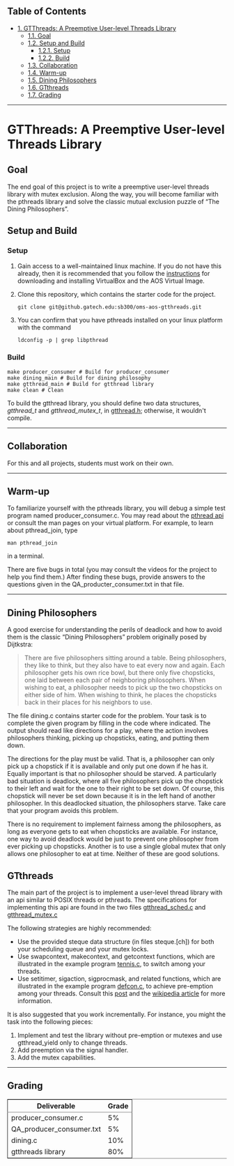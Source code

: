 <div id="table-of-contents">
<h2>Table of Contents</h2>
<div id="text-table-of-contents">
<ul>
<li><a href="#sec-1">1. GTThreads: A Preemptive User-level Threads Library</a>
<ul>
<li><a href="#sec-1-1">1.1. Goal</a></li>
<li><a href="#sec-1-2">1.2. Setup and Build</a>
<ul>
<li><a href="#sec-1-2-1">1.2.1. Setup</a></li>
<li><a href="#sec-1-2-2">1.2.2. Build</a></li>
</ul>
</li>
<li><a href="#sec-1-3">1.3. Collaboration</a></li>
<li><a href="#sec-1-4">1.4. Warm-up</a></li>
<li><a href="#sec-1-5">1.5. Dining Philosophers</a></li>
<li><a href="#sec-1-6">1.6. GTthreads</a></li>
<li><a href="#sec-1-7">1.7. Grading</a></li>
</ul>
</li>
</ul>
</div>
</div>

---

# GTThreads: A Preemptive User-level Threads Library<a id="sec-1" name="sec-1"></a>

## Goal<a id="sec-1-1" name="sec-1-1"></a>

The end goal of this project is to write a preemptive user-level threads library with mutex exclusion.  Along the way, you will become familiar with the pthreads library and solve the classic mutual exclusion puzzle of “The Dining Philosophers”.

## Setup and Build<a id="sec-1-2" name="sec-1-2"></a>

### Setup<a id="sec-1-2-1" name="sec-1-2-1"></a>

1.  Gain access to a well-maintained linux machine.  If you do not have this already, then it is recommended that you follow the [instructions](https://www.udacity.com/wiki/ud156-virtualbox) for downloading and installing VirtualBox and the AOS Virtual Image.

2.  Clone this repository, which contains the starter code for the project.
    
        git clone git@github.gatech.edu:sb300/oms-aos-gtthreads.git

3.  You can confirm that you have pthreads installed on your linux platform with the command
    
        ldconfig -p | grep libpthread

### Build<a id="sec-1-2-2" name="sec-1-2-2"></a>

    make producer_consumer # Build for producer_consumer
    make dining_main # Build for dining philosophy
    make gtthread_main # Build for gtthread library
    make clean # Clean

To build the gtthread library, you should define two data structures, *gtthread_t* and *gtthread_mutex_t*, in [gtthread.h](https://github.gatech.edu/sb300/oms-aos-gtthreads/blob/master/gtthread.h); otherwise, it wouldn't compile.

---

## Collaboration<a id="sec-1-3" name="sec-1-3"></a>

For this and all projects, students must work on their own.

---

## Warm-up<a id="sec-1-4" name="sec-1-4"></a>

To familiarize yourself with the pthreads library, you will debug a simple test program named producer_consumer.c.  You may read about the [pthread api](https://computing.llnl.gov/tutorials/pthreads/) or consult the man pages on your virtual platform.  For example, to learn about pthread_join, type

    man pthread_join

in a terminal.

There are five bugs in total (you may consult the videos for the project to help you find them.)
After finding these bugs, provide answers to the questions given in the QA_producter_consumer.txt in that file.

---

## Dining Philosophers<a id="sec-1-5" name="sec-1-5"></a>

A good exercise for understanding the perils of deadlock and how to avoid them is the classic “Dining Philosophers” problem originally posed by Dijtkstra:

> There are five philosophers sitting around a table.  Being philosophers, they like to think, but they also have to eat every now and again.  Each philosopher gets his own rice bowl, but there only five chopsticks, one laid between each pair of neighboring philosophers.  When wishing to eat, a philosopher needs to pick up the two chopsticks on either side of him.  When wishing to think, he places the chopsticks back in their places for his neighbors to use.

The file dining.c contains starter code for the problem.  Your task is to complete the given program by filling in the code where indicated.  The output should read like directions for a play, where the action involves philosophers thinking,  picking up chopsticks, eating, and putting them down.

The directions for the play must be valid.  That is, a philosopher can only pick up a chopstick if it is available and only put one down if he has it.  Equally important is that no philosopher should be starved.  A particularly bad situation is deadlock, where all five philosophers pick up the chopstick to their left and wait for the one to their right to be set down.  Of course, this chopstick will never be set down because it is in the left hand of another philosopher.  In this deadlocked situation, the philosophers starve.  Take care that your program avoids this problem.

There is no requirement to implement fairness among the philosophers, as long as everyone gets to eat when chopsticks are available.  For instance, one way to avoid deadlock would be just to prevent one philosopher from ever picking up chopsticks.  Another is to use a single global mutex that only allows one philosopher to eat at time.  Neither of these are good solutions.

## GTthreads<a id="sec-1-6" name="sec-1-6"></a>

The main part of the project is to implement a user-level thread library with an api similar to POSIX threads or pthreads.  The specifications for implementing this api are found in the two files 
[gtthread_sched.c](https://github.gatech.edu/sb300/oms-aos-gtthreads/blob/master/gtthread_sched.c) and [gtthread_mutex.c](https://github.gatech.edu/sb300/oms-aos-gtthreads/blob/master/gtthread_mutex.c)

The following strategies are highly recommended:

-   Use the provided steque data structure (in files steque.[ch]) for both your scheduling queue and your mutex locks.
-   Use swapcontext, makecontext, and getcontext functions, which are illustrated in the example program [tennis.c](https://github.gatech.edu/sb300/oms-aos-gtthreads/blob/master/tennis.c), to switch among your threads.
-   Use setitimer, sigaction, sigprocmask, and related functions, which are illustrated in the example program [defcon.c](https://github.gatech.edu/sb300/oms-aos-gtthreads/blob/master/defcon.c), to achieve pre-emption among your threads.  Consult this [post](http://www.linuxprogrammingblog.com/all-about-linux-signals?page=show) and the [wikipedia article](http://en.wikipedia.org/wiki/Unix_signal) for more information.

It is also suggested that you work incrementally.  For instance, you might the task into the following pieces:

1.  Implement and test the library without pre-emption or mutexes and use gtthread_yield only to change threads.
2.  Add preemption via the signal handler.
3.  Add the mutex capabilities.

---

## Grading<a id="sec-1-7" name="sec-1-7"></a>

<table border="2" cellspacing="0" cellpadding="6" rules="groups" frame="hsides">


<colgroup>
<col  class="left" />

<col  class="right" />
</colgroup>
<thead>
<tr>
<th scope="col" class="left">Deliverable</th>
<th scope="col" class="right">Grade</th>
</tr>
</thead>

<tbody>
<tr>
<td class="left">producer_consumer.c</td>
<td class="right">5%</td>
</tr>


<tr>
<td class="left">QA_producer_consumer.txt</td>
<td class="right">5%</td>
</tr>


<tr>
<td class="left">dining.c</td>
<td class="right">10%</td>
</tr>


<tr>
<td class="left">gtthreads library</td>
<td class="right">80%</td>
</tr>
</tbody>
</table>